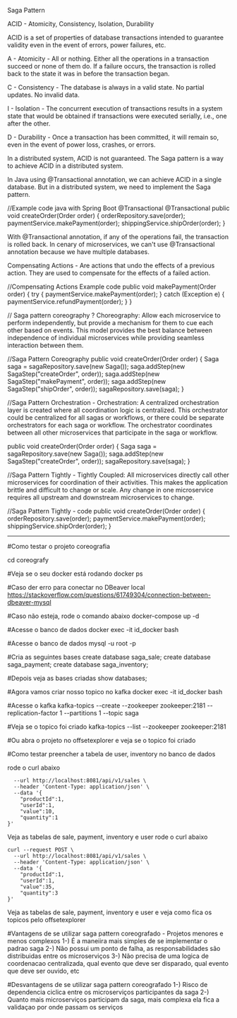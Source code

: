 Saga Pattern

ACID - Atomicity, Consistency, Isolation, Durability

ACID is a set of properties of database transactions intended to guarantee validity even in the event of errors, power failures, etc.

A - Atomicity - All or nothing. Either all the operations in a transaction succeed or none of them do. If a failure occurs, the transaction is rolled back to the state it was in before the transaction began.

C - Consistency - The database is always in a valid state. No partial updates. No invalid data.

I - Isolation - The concurrent execution of transactions results in a system state that would be obtained if transactions were executed serially, i.e., one after the other.

D - Durability - Once a transaction has been committed, it will remain so, even in the event of power loss, crashes, or errors.

In a distributed system, ACID is not guaranteed. The Saga pattern is a way to achieve ACID in a distributed system.

In Java using @Transactional annotation, we can achieve ACID in a single database. But in a distributed system, we need to implement the Saga pattern.

//Example code java with Spring Boot @Transactional
@Transactional
public void createOrder(Order order) {
    orderRepository.save(order);
    paymentService.makePayment(order);
    shippingService.shipOrder(order);
}

With @Transactional annotation, if any of the operations fail, the transaction is rolled back.
In cenary of microservices, we can't use @Transactional annotation because we have multiple databases.

Compensating Actions - Are actions that undo the effects of a previous action. They are used to compensate for the effects of a failed action.

//Compensating Actions Example code
public void makePayment(Order order) {
    try {
        paymentService.makePayment(order);
    } catch (Exception e) {
        paymentService.refundPayment(order);
    }
}

// Saga pattern coreography ? 
Choreography: Allow each microservice to perform independently, but provide a mechanism for them to cue each other based on events. This model provides the best balance between independence of individual microservices while providing seamless interaction between them.

//Saga Pattern Coreography
public void createOrder(Order order) {
    Saga saga = sagaRepository.save(new Saga());
    saga.addStep(new SagaStep("createOrder", order));
    saga.addStep(new SagaStep("makePayment", order));
    saga.addStep(new SagaStep("shipOrder", order));
    sagaRepository.save(saga);
}


//Saga Pattern Orchestration - 
Orchestration: A centralized orchestration layer is created where all coordination logic is centralized. This orchestrator could be centralized for all sagas or workflows, or there could be separate orchestrators for each saga or workflow. The orchestrator coordinates between all other microservices that participate in the saga or workflow.

public void createOrder(Order order) {
    Saga saga = sagaRepository.save(new Saga());
    saga.addStep(new SagaStep("createOrder", order));
    sagaRepository.save(saga);
}

//Saga Pattern Tightly -
Tightly Coupled: All microservices directly call other microservices for coordination of their activities. This makes the application brittle and difficult to change or scale. Any change in one microservice requires all upstream and downstream microservices to change.

//Saga Pattern Tightly - code
public void createOrder(Order order) {
    orderRepository.save(order);
    paymentService.makePayment(order);
    shippingService.shipOrder(order);
}

---------------------
#Como testar o projeto coreografia

cd coreografy

#Veja se o seu docker está rodando
docker ps

#Caso der erro para conectar no DBeaver local
https://stackoverflow.com/questions/61749304/connection-between-dbeaver-mysql

#Caso não esteja, rode o comando abaixo
docker-compose up -d

#Acesse o banco de dados
docker exec -it id_docker bash

#Acesse o banco de dados
mysql -u root -p

#Cria as seguintes bases
create database saga_sale;
create database saga_payment;
create database saga_inventory;

#Depois veja as bases criadas
show databases;

#Agora vamos criar nosso topico no kafka
docker exec -it id_docker bash

#Acesse o kafka
kafka-topics --create --zookeeper zookeeper:2181 --replication-factor 1 --partitions 1 --topic saga

#Veja se o topico foi criado
kafka-topics --list --zookeeper zookeeper:2181

#Ou abra o projeto no offsetexplorer e veja se o topico foi criado

#Como testar
preencher a tabela de user, inventory  no banco de dados

rode o curl abaixo 
```curl --request POST \
  --url http://localhost:8081/api/v1/sales \
  --header 'Content-Type: application/json' \
  --data '{
	"productId":1,
	"userId":1,
	"value":10,
	"quantity":1
}'
````
Veja as tabelas de sale, payment, inventory e user
rode o curl abaixo 

````
curl --request POST \
  --url http://localhost:8081/api/v1/sales \
  --header 'Content-Type: application/json' \
  --data '{
	"productId":1,
	"userId":1,
	"value":35,
	"quantity":3
}'
````
Veja as tabelas de sale, payment, inventory e user
e veja como fica os topicos pelo offsetexplorer

#Vantagens de se utilizar saga pattern coreografado - Projetos menores e menos complexos
1-) É a maneiira mais simples de se implementar o padrao saga
2-) Não possui um ponto de falha, as responsabilidades são distribuidas entre os microserviços
3-) Não precisa de uma logica de coordenacao centralizada, qual evento que deve ser disparado, qual evento que deve ser ouvido, etc

#Desvantagens de se utilizar saga pattern coreografado
1-) Risco de dependencia ciclica entre os microserviços participantes da saga
2-) Quanto mais microserviços participam da saga, mais complexa ela fica a validaçao por onde passam os serviços

